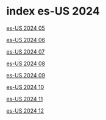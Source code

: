 # index es-US 2024

<a href="./05">es-US 2024 05</a>

<a href="./06">es-US 2024 06</a>

<a href="./07">es-US 2024 07</a>

<a href="./08">es-US 2024 08</a>

<a href="./09">es-US 2024 09</a>

<a href="./10">es-US 2024 10</a>

<a href="./11">es-US 2024 11</a>

<a href="./12">es-US 2024 12</a>
